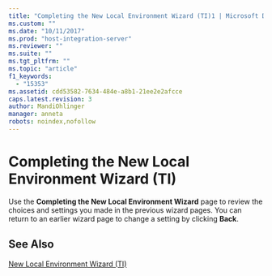 ```yaml
---
title: "Completing the New Local Environment Wizard (TI)1 | Microsoft Docs"
ms.custom: ""
ms.date: "10/11/2017"
ms.prod: "host-integration-server"
ms.reviewer: ""
ms.suite: ""
ms.tgt_pltfrm: ""
ms.topic: "article"
f1_keywords: 
  - "15353"
ms.assetid: cdd53582-7634-484e-a8b1-21ee2e2afcce
caps.latest.revision: 3
author: MandiOhlinger
manager: anneta
robots: noindex,nofollow
---
```

# Completing the New Local Environment Wizard (TI)
Use the **Completing the New Local Environment Wizard** page to review the choices and settings you made in the previous wizard pages. You can return to an earlier wizard page to change a setting by clicking **Back**.  
  
## See Also  
 [New Local Environment Wizard (TI)](../core/new-local-environment-wizard-ti.md)